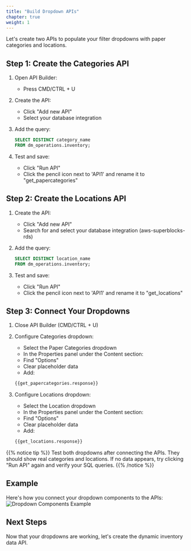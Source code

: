 ```yaml
---
title: "Build Dropdown APIs"
chapter: true
weight: 1
---
```


Let's create two APIs to populate your filter dropdowns with paper categories and locations.

## Step 1: Create the Categories API

1. Open API Builder:

    - Press CMD/CTRL + U

2. Create the API:

    - Click "Add new API"
    - Select your database integration

3. Add the query:

   ```sql
   SELECT DISTINCT category_name
   FROM dm_operations.inventory;
   ```

4. Test and save:

    - Click "Run API"
    - Click the pencil icon next to 'API1' and rename it to "get_papercategories"


## Step 2: Create the Locations API

1. Create the API:

    - Click "Add new API"
    - Search for and select your database integration (aws-superblocks-rds)

2. Add the query:

   ```sql
   SELECT DISTINCT location_name
   FROM dm_operations.inventory;
   ```

3. Test and save:

    - Click "Run API"
    - Click the pencil icon next to 'API1' and rename it to "get_locations"


## Step 3: Connect Your Dropdowns

1. Close API Builder (CMD/CTRL + U)

2. Configure Categories dropdown:

    - Select the Paper Categories dropdown
    - In the Properties panel under the Content section:
     - Find "Options"
     - Clear placeholder data
     - Add:

     ```sh
     {{get_papercategories.response}}
     ```

3. Configure Locations dropdown:

    - Select the Location dropdown
    - In the Properties panel under the Content section:
     - Find "Options"
     - Clear placeholder data
     - Add:

     ```sh
     {{get_locations.response}}
     ```

{{% notice tip %}}
Test both dropdowns after connecting the APIs. They should show real categories and locations. If no data appears, try clicking "Run API" again and verify your SQL queries.
{{% /notice %}}

## Example

Here's how you connect your dropdown components to the APIs:
![Dropdown Components Example](/images/gifs/dropdown-api-example.gif)

## Next Steps

Now that your dropdowns are working, let's create the dynamic inventory data API.

